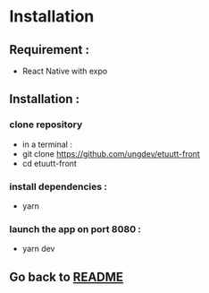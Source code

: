 # Installation

## Requirement :

- React Native with expo

## Installation :

### clone repository

- in a terminal :
- git clone https://github.com/ungdev/etuutt-front
- cd etuutt-front

### install dependencies :

- yarn

### launch the app on port 8080 :

- yarn dev

## Go back to [README](../README.md)
